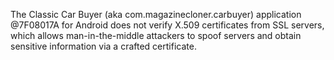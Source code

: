 The Classic Car Buyer (aka com.magazinecloner.carbuyer) application @7F08017A for Android does not verify X.509 certificates from SSL servers, which allows man-in-the-middle attackers to spoof servers and obtain sensitive information via a crafted certificate.